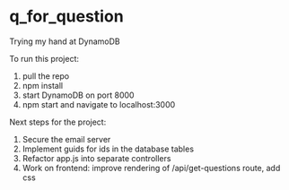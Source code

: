 # q_for_question
Trying my hand at DynamoDB

To run this project:
1. pull the repo
2. npm install
3. start DynamoDB on port 8000
4. npm start and navigate to localhost:3000

Next steps for the project:
1. Secure the email server
2. Implement guids for ids in the database tables
3. Refactor app.js into separate controllers
4. Work on frontend: improve rendering of /api/get-questions route, add css
